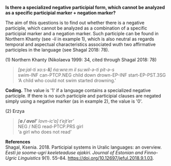 **Is there a specialized negative participial form, which cannot be analyzed as a specific participial marker + negation marker?**

The aim of this questions is to find out whether there is a negative participle, which cannot be analyzed as a combination of a specific participial marker and a negation marker. Such participle can be found in Northern Khanty (see *-li* in example 1), which is also neutral as regards temporal and aspectual characteristics associated wuth two affirmative participles in the language (see Shagal 2018: 78).

(1) Northern Khanty (Nikolaeva 1999: 34, cited through Shagal 2018: 78)<br/>
>*[pe:jal-ti  xo:s-**li**] ńa:wre:m il su:wil-ǝ-ti  pit-ǝ-s*<br/>
>swim-INF can-PTCP.NEG child down drown-EP-INF start-EP-PST.3SG<br/>
>‘A child who could not swim started drowning.’<br/>

**Coding.** The value is '1' if a language contains a specialized negative participle. If there is no such participle and participial clauses are negated simply using a negative marker (as in example 2), the value is '0'. 

(2) Erzya<br/> 
>*[**a / avol’** lovn-ic’a] t’ejt’er’*<br/>
>NEG / NEG read-PTCP.PRS girl<br/>
>‘a girl who does not read’<br/>

**References**<br/>
Shagal, Ksenia. 2018. Participial systems in Uralic languages: an overview. *Eesti ja soome-ugri keeleteaduse ajakiri. Journal of Estonian and Finno-Ugric Linguistics* 9(1). 55–84. https://doi.org/10.12697/jeful.2018.9.1.03.
